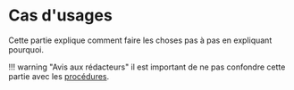 # Cas d'usages

Cette partie explique comment faire les choses pas à pas en expliquant pourquoi.

!!! warning "Avis aux rédacteurs"
    il est important de ne pas confondre cette partie avec les [procédures](/procedures/).